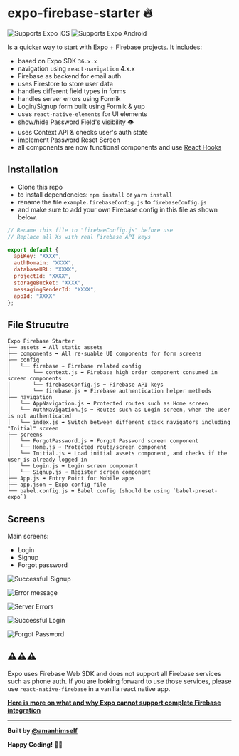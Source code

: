 # expo-firebase-starter 🔥

<p>
  <!-- iOS -->
  <img alt="Supports Expo iOS" longdesc="Supports Expo iOS" src="https://img.shields.io/badge/iOS-4630EB.svg?style=flat-square&logo=APPLE&labelColor=999999&logoColor=fff" />
  <!-- Android -->
  <img alt="Supports Expo Android" longdesc="Supports Expo Android" src="https://img.shields.io/badge/Android-4630EB.svg?style=flat-square&logo=ANDROID&labelColor=A4C639&logoColor=fff" />  
</p>

Is a quicker way to start with Expo + Firebase projects. It includes:

- based on Expo SDK `36.x.x`
- navigation using `react-navigation` 4.x.x
- Firebase as backend for email auth
- uses Firestore to store user data
- handles different field types in forms
- handles server errors using Formik
- Login/Signup form built using Formik & yup
- uses `react-native-elements` for UI elements
- show/hide Password Field's visibility 👁
- uses Context API & checks user's auth state
- implement Password Reset Screen
- all components are now functional components and use [React Hooks](https://reactjs.org/docs/hooks-intro.html)

## Installation

- Clone this repo
- to install dependencies: `npm install` or `yarn install`
- rename the file `example.firebaseConfig.js` to `firebaseConfig.js`
- and make sure to add your own Firebase config in this file as shown below.

```js
// Rename this file to "firebaeConfig.js" before use
// Replace all Xs with real Firebase API keys

export default {
  apiKey: "XXXX",
  authDomain: "XXXX",
  databaseURL: "XXXX",
  projectId: "XXXX",
  storageBucket: "XXXX",
  messagingSenderId: "XXXX",
  appId: "XXXX"
};
```

## File Strucutre

```shell
Expo Firebase Starter
├── assets ➡️ All static assets
├── components ➡️ All re-suable UI components for form screens
├── config
│   └── firebase ➡️ Firebase related config
│       └── context.js ➡️ Firebase high order component consumed in screen components
│       └── firebaseConfig.js ➡️ Firebase API keys
│       └── firebase.js ➡️ Firebase authentication helper methods
├── navigation
│   └── AppNavigation.js ➡️ Protected routes such as Home screen
│   └── AuthNavigation.js ➡️ Routes such as Login screen, when the user is not authenticated
│   └── index.js ➡️ Switch between different stack navigators including "Initial" screen
├── screens
│   └── ForgotPassword.js ➡️ Forgot Password screen component
│   └── Home.js ➡️ Protected route/screen component
│   └── Initial.js ➡️ Load initial assets component, and checks if the user is already logged in
│   └── Login.js ➡️ Login screen component
│   └── Signup.js ➡️ Register screen component
├── App.js ➡️ Entry Point for Mobile apps
├── app.json ➡️ Expo config file
└── babel.config.js ➡️ Babel config (should be using `babel-preset-expo`)
```

## Screens

Main screens:

- Login
- Signup
- Forgot password

![Successfull Signup](https://i.imgur.com/r40CEuW.gif)

![Error message](https://i.imgur.com/XXK3D7N.gif)

![Server Errors](https://i.imgur.com/DrqOjct.gif)

![Successful Login](https://i.imgur.com/toxtKit.gif)

![Forgot Password](https://i.imgur.com/fZ91yar.png)

## ⚠️⚠️⚠️

Expo uses Firebase Web SDK and does not support all Firebase services such as phone auth. If you are looking forward to use those services, please use `react-native-firebase` in a vanilla react native app.

[**Here is more on what and why Expo cannot support complete Firebase integration**](https://expo.canny.io/feature-requests/p/full-native-firebase-integration)

---

<strong>Built by [@amanhimself](https://twitter.com/amanhimself)</strong>

**Happy Coding!** 🎉🎉

